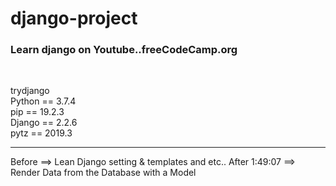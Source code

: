 # django-project
<h3>Learn django on Youtube..freeCodeCamp.org</h3><br>
<p>
trydjango
  <br>Python == 3.7.4
  <br>pip == 19.2.3
  <br>Django == 2.2.6
  <br>pytz == 2019.3
</p>
<hr>
<p>
  Before ==> Lean Django setting & templates and etc..
  After 1:49:07 ==> Render Data from the Database with a Model
</p>
